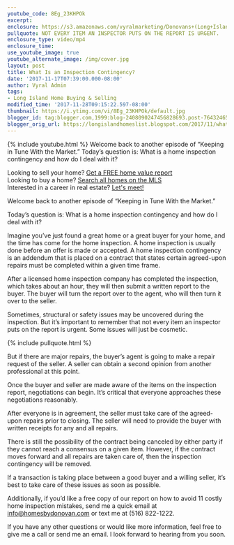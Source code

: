 ```yaml
---
youtube_code: 8Eg_23KHPOk
excerpt:
enclosure: https://s3.amazonaws.com/vyralmarketing/Donovans+(Long+Island)/Videos/2017/November/Long+Island+Real+Estate+Agent-+What+Is+an+Inspection+Contingency%253F.mp4
pullquote: NOT EVERY ITEM AN INSPECTOR PUTS ON THE REPORT IS URGENT.
enclosure_type: video/mp4
enclosure_time:
use_youtube_image: true
youtube_alternate_image: /img/cover.jpg
layout: post
title: What Is an Inspection Contingency?
date: '2017-11-17T07:39:00.000-08:00'
author: Vyral Admin
tags:
- Long Island Home Buying & Selling
modified_time: '2017-11-28T09:15:22.597-08:00'
thumbnail: https://i.ytimg.com/vi/8Eg_23KHPOk/default.jpg
blogger_id: tag:blogger.com,1999:blog-2408090247456828693.post-7643246527483828565
blogger_orig_url: https://longislandhomeslist.blogspot.com/2017/11/what-is-inspection-contingency.html
---
```

{% include youtube.html %}
Welcome back to another episode of “Keeping in Tune With the Market.” Today’s question is: What is a home inspection contingency and how do I deal with it?

<div class="post-cta">
Looking to sell your home? <a href="http://www.longislandhomeslist.com/cma/property-valuation/" target="_blank">Get a FREE home value report</a><br>
Looking to buy a home? <a href="http://www.longislandhomeslist.com/" target="_blank">Search all homes on the MLS</a><br>
Interested in a career in real estate? <a href="/meeting/">Let's meet!</a>
</div>

Welcome back to another episode of “Keeping in Tune With the Market.”

Today’s question is: What is a home inspection contingency and how do I deal with it?

Imagine you’ve just found a great home or a great buyer for your home, and the time has come for the home inspection. A home inspection is usually done before an offer is made or accepted.  A home inspection contingency is an addendum that is placed on a contract that states certain agreed-upon repairs must be completed within a given time frame.

After a licensed home inspection company has completed the inspection, which takes about an hour, they will then submit a written report to the buyer. The buyer will turn the report over to the agent, who will then turn it over to the seller.

Sometimes, structural or safety issues may be uncovered during the inspection. But it’s important to remember that not every item an inspector puts on the report is urgent. Some issues will just be cosmetic.

{% include pullquote.html %}

But if there are major repairs, the buyer’s agent is going to make a repair request of the seller. A seller can obtain a second opinion from another professional at this point.

Once the buyer and seller are made aware of the items on the inspection report, negotiations can begin. It’s critical that everyone approaches these negotiations reasonably.

After everyone is in agreement, the seller must take care of the agreed-upon repairs prior to closing. The seller will need to provide the buyer with written receipts for any and all repairs.

There is still the possibility of the contract being canceled by either party if they cannot reach a consensus on a given item. However, if the contract moves forward and all repairs are taken care of, then the inspection contingency will be removed.

If a transaction is taking place between a good buyer and a willing seller, it’s best to take care of these issues as soon as possible.

Additionally, if you’d like a free copy of our report on how to avoid 11 costly home inspection mistakes, send me a quick email at info@homesbydonovan.com or text me at (516) 822-1222.

If you have any other questions or would like more information, feel free to give me a call or send me an email. I look forward to hearing from you soon.
